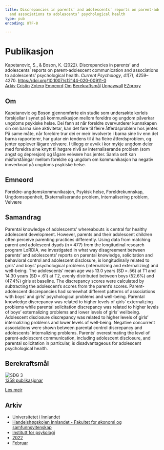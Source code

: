```yaml
---
title: Discrepancies in parents’ and adolescents’ reports on parent-adolescent communication
  and associations to adolescents’ psychological health
type: pub
encoding: UTF-8

---
```

<h1>Publikasjon</h1>
<article id="csl-bib-container-G8LWX2IZ" class="csl-bib-container">
  <div class="csl-bib-body"> <div class="csl-entry">Kapetanovic, S., &#38; Boson, K. (2022). Discrepancies in parents’ and adolescents’ reports on parent-adolescent communication and associations to adolescents’ psychological health. <i>Current Psychology</i>, <i>41</i>(7), 4259–4270. <a href="https://doi.org/10.1007/s12144-020-00911-0">https://doi.org/10.1007/s12144-020-00911-0</a></div> </div>
  <div class="csl-bib-buttons">
    <a href="#taxonomy-article-G8LWX2IZ" alt="archive" class="csl-bib-button">Arkiv</a>
    <a href="https://app.cristin.no/results/show.jsf?id=2000182" alt="Cristin" class="csl-bib-button">Cristin</a>
    <a href="http://zotero.org/groups/5881554/items/G8LWX2IZ" alt="Zotero" class="csl-bib-button">Zotero</a>
    <a href="#keywords-article-G8LWX2IZ" alt="keywords" class="csl-bib-button">Emneord</a>
    <a href="#about-article-G8LWX2IZ" alt="about_pub" class="csl-bib-button">Om</a>
    <a href="#sdg-article-G8LWX2IZ" alt="sdg" class="csl-bib-button">Berekraftsmål</a>
    <a href="https://link.springer.com/content/pdf/10.1007/s12144-020-00911-0.pdf" alt="Unpaywall" class="csl-bib-button">Unpaywall</a>
    <a href="https://link.springer.com/content/pdf/10.1007/s12144-020-00911-0.pdf" alt="EZproxy" class="csl-bib-button">EZproxy</a>
  </div>
  <div id="csl-bib-meta-container-G8LWX2IZ"></div>
</article>
<div id="csl-bib-meta-G8LWX2IZ" class="csl-bib-meta">
  <article id="about-article-G8LWX2IZ" class="about_pub-article">
    <h1>Om</h1>
    Kapetanovic og Boson gjennomførte ein studie som undersøkte korleis forskjellar i synet på kommunikasjon mellom foreldre og ungdom påverkar ungdoms psykiske helse. Dei fann at når foreldre overvurderer kunnskapen sin om barna sine aktivitetar, kan det føre til fleire åtferdsproblem hos jenter. På same måte, når foreldre trur dei er meir involverte i barna sine liv enn det barna rapporterer, har gutar ein tendens til å ha fleire åtferdsproblem, og jenter opplever lågare velvære. I tillegg er avvik i kor mykje ungdom deler med foreldra sine knytt til høgare nivå av internaliserande problem (som angst og depresjon) og lågare velvære hos jenter. Samla sett kan misforståingar mellom foreldre og ungdom om kommunikasjon ha negativ innverknad på ungdoms psykiske helse.
  </article>
  <article id="keywords-article-G8LWX2IZ" class="keywords-article">
    <h1>Emneord</h1>
    Foreldre-ungdomskommunikasjon, Psykisk helse, Foreldrekunnskap, Ungdomsopenheit, Eksternaliserande problem, Internalisering problem, Velvære
  </article>
  <article id="abstract-article-G8LWX2IZ" class="abstract-article">
    <h1>Samandrag</h1>
    Parental knowledge of adolescents’ whereabouts is central for healthy adolescent development. However, parents and their adolescent children often perceive parenting practices differently. Using data from matching parent and adolescent dyads (n = 477) from the longitudinal research program LoRDIA, we investigated in what way disagreement between parents’ and adolescents’ reports on parental knowledge, solicitation and behavioral control and adolescent disclosure, is longitudinally related to girls’ and boys’ psychological problems (internalizing and externalizing) and well-being. The adolescents’ mean age was 13.0 years (SD = .56) at T1 and 14.30 years (SD = .61) at T2, evenly distributed between boys (52.6%) and (47.4%) girls at baseline. The discrepancy scores were calculated by subtracting the adolescent’s scores from the parent’s scores. Parent-adolescent discrepancies had somewhat different patterns of associations with boys’ and girls’ psychological problems and well-being. Parental knowledge discrepancy was related to higher levels of girls’ externalizing problems while parental solicitation discrepancy was related to higher levels of boys’ externalizing problems and lower levels of girls’ wellbeing. Adolescent disclosure discrepancy was related to higher levels of girls’ internalizing problems and lower levels of well-being. Negative concurrent associations were shown between parental control discrepancy and adolescents’ internalizing problems. Parents’ overestimating the level of parent-adolescent communication, including adolescent disclosure, and parental solicitation in particular, is disadvantageous for adolescent psychological health.
  </article>
  <article id="sdg-article-G8LWX2IZ" class="sdg-article">
    <h1>Berekraftsmål</h1>
    <div class="sdg-container"><div id="sdg3" class="sdg">
        <img src="{{< params subfolder >}}images/sdg/sdg03_nn.png" class="image" alt="SDG 3">
        <div class="sdg-overlay">
          <a href="{{< params subfolder >}}nn/archive/?sdg=3#archive" class="sdg-publication-count"><span>1358</span> publikasjonar</a>
          <p><a href="https://fn.no/om-fn/fns-baerekraftsmaal/god-helse-og-livskvalitet?lang=nno-NO" class="sdg-read-more">Les meir</a></p>
        </div>
      </div></div>
  </article>
  <article id="taxonomy-article-G8LWX2IZ" class="taxonomy-article">
    <h1>Arkiv</h1>
    <ul>
      <li><a href="{{< params subfolder >}}nn/archive/?key=3DCRN523">Universitetet i Innlandet</a></li>
      <li><a href="{{< params subfolder >}}nn/archive/?key=DU8Q9LN9">Handelshøgskolen Innlandet - Fakultet for økonomi og samfunnsvitenskap</a></li>
      <li><a href="{{< params subfolder >}}nn/archive/?key=KTD9NXA8">Institutt for psykologi</a></li>
      <li><a href="{{< params subfolder >}}nn/archive/?key=AEVGZCNC">2022</a></li>
      <li><a href="{{< params subfolder >}}nn/archive/?key=F9687ZHW">Februar</a></li>
    </ul>
  </article>
</div>
